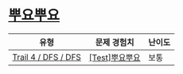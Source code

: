 # [뿌요뿌요](https://www.codetree.ai/trails/complete/curated-cards/test-puyo-puyo)

|유형|문제 경험치|난이도|
|---|---|---|
|[Trail 4 / DFS / DFS](https://www.codetree.ai/trail-info/intermediate-low/)|[[Test]뿌요뿌요](https://www.codetree.ai/trails/complete/curated-cards/test-puyo-puyo/)|보통|

